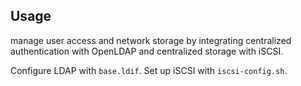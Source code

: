 

## Usage

manage user access and network storage by integrating centralized authentication with OpenLDAP and centralized storage with iSCSI.

Configure LDAP with `base.ldif`.
Set up iSCSI with `iscsi-config.sh`.
